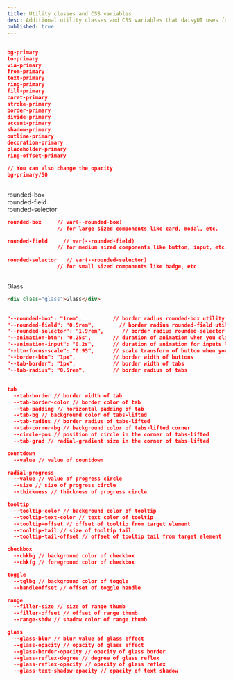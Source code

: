 ```yaml
---
title: Utility classes and CSS variables
desc: Additional utility classes and CSS variables that daisyUI uses for components and themes
published: true
---
```


<script>
  import Translate from "$components/Translate.svelte"
</script>

## <Translate text="Color utility classes" />

<Translate text="All daisyUI colors can be used as utility classes. Just like any other Tailwind CSS color. For example you can use `primary` color with any of Tailwind CSS color utilities." />

```json
bg-primary
to-primary
via-primary
from-primary
text-primary
ring-primary
fill-primary
caret-primary
stroke-primary
border-primary
divide-primary
accent-primary
shadow-primary
outline-primary
decoration-primary
placeholder-primary
ring-offset-primary

// You can also change the opacity
bg-primary/50
```

## <Translate text="Border radius" />

<Translate text="These extended border radius are being used in daisyUI components. The values depend on the theme so you can have a different design decision about border radius of elements based on the active theme. You can use any Tailwind CSS border radius class for these names as well. Like `rounded-r-box` or `rounded-tr-btn`" />

<div class="flex gap-4 py-6 justify-between max-w-3xl">
  <div class="w-28 aspect-square grid place-content-center text-xs bg-primary text-primary-content rounded-box">rounded-box</div>
  <div class="w-28 aspect-square grid place-content-center text-xs bg-primary text-primary-content rounded-field">rounded-field</div>
  <div class="w-28 aspect-square grid place-content-center text-xs bg-primary text-primary-content rounded-selector">rounded-selector</div>
</div>

```json
rounded-box     // var(--rounded-box)
                // for large sized components like card, modal, etc.

rounded-field     // var(--rounded-field)
                // for medium sized components like button, input, etc.

rounded-selector   // var(--rounded-selector)
                // for small sized components like badge, etc.
```

## <Translate text="Glass" />

<Translate text="These glass class to give elements a matte glass effect" />

<div class="rounded p-10 max-w-3xl " style="background-image: url(https://img.daisyui.com/images/stock/photo-1507358522600-9f71e620c44e.webp);">
<div class="glass w-full h-40 rounded-box grid place-content-center">Glass</div>
</div>

```html
<div class="glass">Glass</div>
```

## <Translate text="CSS variables" />

<Translate text="These CSS variables are being used internally. You can customize them in your custom theme in `tailwind.config.js` or you can even customize them with a class name like `[--animation-btn:0]`" />

```json
"--rounded-box": "1rem",          // border radius rounded-box utility class, used in card and other large boxes
"--rounded-field": "0.5rem",        // border radius rounded-field utility class, used in buttons and similar element
"--rounded-selector": "1.9rem",      // border radius rounded-selector utility class, used in badges and similar
"--animation-btn": "0.25s",       // duration of animation when you click on button
"--animation-input": "0.2s",      // duration of animation for inputs like checkbox, toggle, radio, etc
"--btn-focus-scale": "0.95",      // scale transform of button when you focus on it
"--border-btn": "1px",            // border width of buttons
"--tab-border": "1px",            // border width of tabs
"--tab-radius": "0.5rem",         // border radius of tabs
```

## <Translate text="Component specific CSS variables" />

<Translate text="These CSS variables are being used internally for a specific component" />

```json
tab
  --tab-border // border width of tab
  --tab-border-color // border color of tab
  --tab-padding // horizontal padding of tab
  --tab-bg // background color of tabs-lifted
  --tab-radius // border radius of tabs-lifted
  --tab-corner-bg // background color of tabs-lifted corner
  --circle-pos // position of circle in the corner of tabs-lifted
  --tab-grad // radial-gradient size in the corner of tabs-lifted

countdown
  --value // value of countdown

radial-progress
  --value // value of progress circle
  --size // size of progress circle
  --thickness // thickness of progress circle

tooltip
  --tooltip-color // background color of tooltip
  --tooltip-text-color // text color of tooltip
  --tooltip-offset // offset of tooltip from target element
  --tooltip-tail // size of tooltip tail
  --tooltip-tail-offset // offset of tooltip tail from target element

checkbox
  --chkbg // background color of checkbox
  --chkfg // foreground color of checkbox

toggle
  --tglbg // background color of toggle
  --handleoffset // offset of toggle handle

range
  --filler-size // size of range thumb
  --filler-offset // offset of range thumb
  --range-shdw // shadow color of range thumb

glass
  --glass-blur // blur value of glass effect
  --glass-opacity // opacity of glass effect
  --glass-border-opacity // opacity of glass border
  --glass-reflex-degree // degree of glass reflex
  --glass-reflex-opacity // opacity of glass reflex
  --glass-text-shadow-opacity // opacity of text shadow
```
